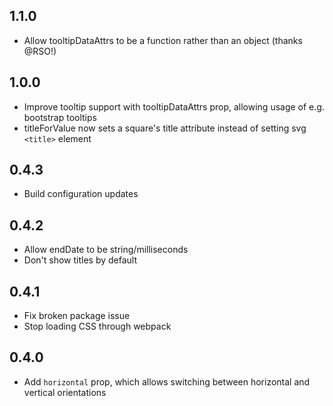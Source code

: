## 1.1.0

* Allow tooltipDataAttrs to be a function rather than an object (thanks @RSO!)

## 1.0.0

* Improve tooltip support with tooltipDataAttrs prop, allowing usage of e.g. bootstrap tooltips
* titleForValue now sets a square's title attribute instead of setting svg `<title>` element

## 0.4.3

* Build configuration updates

## 0.4.2

* Allow endDate to be string/milliseconds
* Don't show titles by default

## 0.4.1

* Fix broken package issue
* Stop loading CSS through webpack

## 0.4.0

* Add `horizontal` prop, which allows switching between horizontal and vertical orientations
